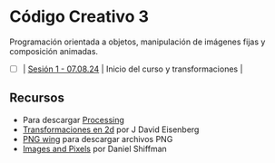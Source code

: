 # Código Creativo 3

Programación orientada a objetos, manipulación de imágenes fijas y composición animadas.

- [ ] | [Sesión 1 - 07.08.24](./sesiones/s01.md) | Inicio del curso y transformaciones |

## Recursos

- Para descargar [Processing](https://processing.org/download)
- [Transformaciones en 2d](https://processing.org/tutorials/transform2d) por J David Eisenberg
- [PNG wing](https://www.pngwing.com/) para descargar archivos PNG
- [Images and Pixels](https://processing.org/tutorials/pixels) por Daniel Shiffman
